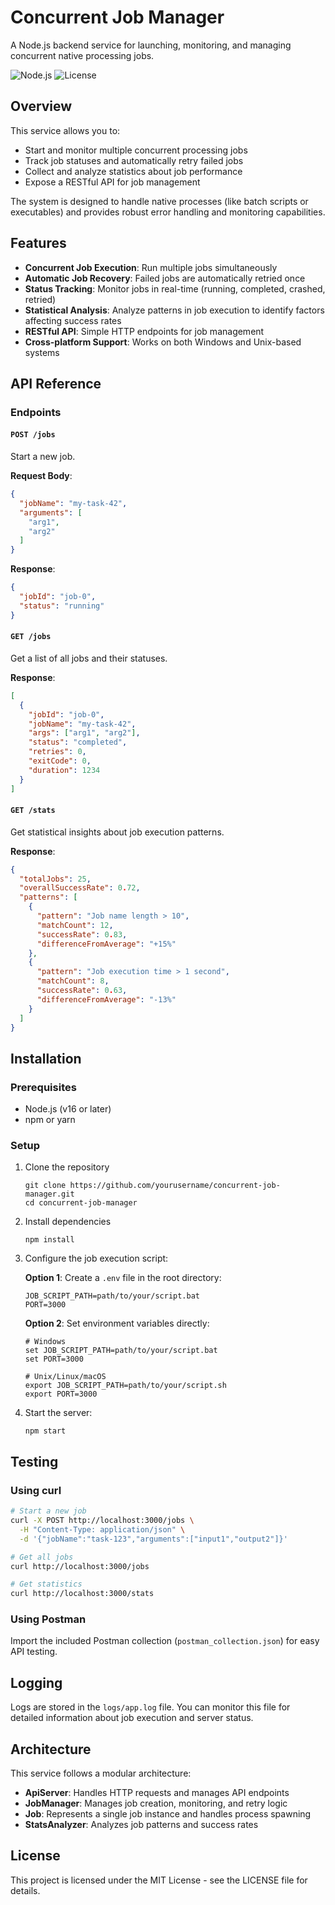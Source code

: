 # Concurrent Job Manager

A Node.js backend service for launching, monitoring, and managing concurrent native processing jobs.

![Node.js](https://img.shields.io/badge/Node.js-v16%2B-brightgreen)
![License](https://img.shields.io/badge/License-MIT-blue)

## Overview

This service allows you to:
- Start and monitor multiple concurrent processing jobs
- Track job statuses and automatically retry failed jobs
- Collect and analyze statistics about job performance
- Expose a RESTful API for job management

The system is designed to handle native processes (like batch scripts or executables) and provides robust error handling and monitoring capabilities.

## Features

- **Concurrent Job Execution**: Run multiple jobs simultaneously
- **Automatic Job Recovery**: Failed jobs are automatically retried once
- **Status Tracking**: Monitor jobs in real-time (running, completed, crashed, retried)
- **Statistical Analysis**: Analyze patterns in job execution to identify factors affecting success rates
- **RESTful API**: Simple HTTP endpoints for job management
- **Cross-platform Support**: Works on both Windows and Unix-based systems

## API Reference

### Endpoints

#### `POST /jobs`

Start a new job.

**Request Body**:
```json
{
  "jobName": "my-task-42",
  "arguments": [
    "arg1",
    "arg2"
  ]
}
```

**Response**:
```json
{
  "jobId": "job-0",
  "status": "running"
}
```

#### `GET /jobs`

Get a list of all jobs and their statuses.

**Response**:
```json
[
  {
    "jobId": "job-0",
    "jobName": "my-task-42",
    "args": ["arg1", "arg2"],
    "status": "completed",
    "retries": 0,
    "exitCode": 0,
    "duration": 1234
  }
]
```

#### `GET /stats`

Get statistical insights about job execution patterns.

**Response**:
```json
{
  "totalJobs": 25,
  "overallSuccessRate": 0.72,
  "patterns": [
    {
      "pattern": "Job name length > 10",
      "matchCount": 12,
      "successRate": 0.83,
      "differenceFromAverage": "+15%"
    },
    {
      "pattern": "Job execution time > 1 second",
      "matchCount": 8,
      "successRate": 0.63,
      "differenceFromAverage": "-13%"
    }
  ]
}
```

## Installation

### Prerequisites

- Node.js (v16 or later)
- npm or yarn

### Setup

1. Clone the repository
   ```
   git clone https://github.com/yourusername/concurrent-job-manager.git
   cd concurrent-job-manager
   ```

2. Install dependencies
   ```
   npm install
   ```

3. Configure the job execution script:

   **Option 1**: Create a `.env` file in the root directory:
   ```
   JOB_SCRIPT_PATH=path/to/your/script.bat
   PORT=3000
   ```
   
   **Option 2**: Set environment variables directly:
   ```
   # Windows
   set JOB_SCRIPT_PATH=path/to/your/script.bat
   set PORT=3000
   
   # Unix/Linux/macOS
   export JOB_SCRIPT_PATH=path/to/your/script.sh
   export PORT=3000
   ```

4. Start the server:
   ```
   npm start
   ```

## Testing

### Using curl

```bash
# Start a new job
curl -X POST http://localhost:3000/jobs \
  -H "Content-Type: application/json" \
  -d '{"jobName":"task-123","arguments":["input1","output2"]}'

# Get all jobs
curl http://localhost:3000/jobs

# Get statistics
curl http://localhost:3000/stats
```

### Using Postman

Import the included Postman collection (`postman_collection.json`) for easy API testing.

## Logging

Logs are stored in the `logs/app.log` file. You can monitor this file for detailed information about job execution and server status.

## Architecture

This service follows a modular architecture:

- **ApiServer**: Handles HTTP requests and manages API endpoints
- **JobManager**: Manages job creation, monitoring, and retry logic
- **Job**: Represents a single job instance and handles process spawning
- **StatsAnalyzer**: Analyzes job patterns and success rates

## License

This project is licensed under the MIT License - see the LICENSE file for details.
